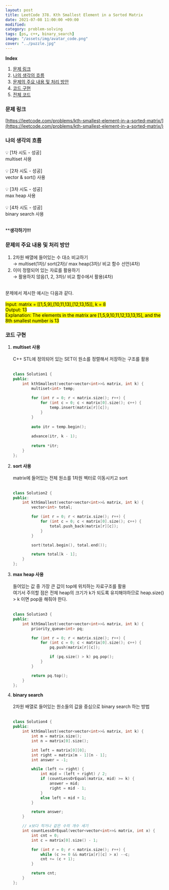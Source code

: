 ```yaml
---
layout: post
title: LeetCode 378. Kth Smallest Element in a Sorted Matrix
date: 2021-07-08 11:00:00 +09:00
modified: 
category: problem-solving
tags: [ps, c++, binary_search]
image: "/assets/img/avatar_code.png"
cover: "../puzzle.jpg"
---
```


**Index**
1. [문제 링크](#문제-링크)
1. [나의 생각의 흐름](#나의-생각의-흐름)
1. [문제의 주요 내용 및 처리 방안](#문제의-주요-내용-및-처리-방안)
1. [코드 구현](#코드-구현)
1. [전체 코드](#전체-코드)

### 문제 링크
[https://leetcode.com/problems/kth-smallest-element-in-a-sorted-matrix/](https://leetcode.com/problems/kth-smallest-element-in-a-sorted-matrix/)

### 나의 생각의 흐름
💡 [1차 시도 - 성공]<br> 
    multiset 사용<br>
<br>
💡 [2차 시도 - 성공]<br> 
    vector & sort() 사용<br>
<br>
💡 [3차 시도 - 성공]<br> 
    max heap 사용<br>
<br>
💡 [4차 시도 - 성공]<br> 
    binary search 사용<br>
<br>

****생각하기!!!**

### 문제의 주요 내용 및 처리 방안
1. 2차원 배열에 들어있는 수 대소 비교하기<br>
 → multiset(1차)/ sort(2차)/ max heap(3차)/ 비교 함수 선언(4차)<br>
1. 이미 정렬되어 있는 자료를 활용하기<br>
 → 활용하지 않음(1, 2, 3차)/ 비교 함수에서 활용(4차)<br>
<br>
문제에서 제시한 예시는 다음과 같다.<br>
<br>
<mark>Input: matrix = [[1,5,9],[10,11,13],[12,13,15]], k = 8<br>
Output: 13<br>
Explanation: The elements in the matrix are [1,5,9,10,11,12,13,13,15], and the 8th smallest number is 13</mark>

### 코드 구현 
1. **multiset 사용**<br>
    <br>
    C++ STL에 정의되어 있는 SET이 원소를 정렬해서 저장하는 구조를 활용<br>
    <br>
    ```c++
    class Solution1 {
    public:
        int kthSmallest(vector<vector<int>>& matrix, int k) {
            multiset<int> temp;
            
            for (int r = 0; r < matrix.size(); r++) {
                for (int c = 0; c < matrix[0].size(); c++) {
                    temp.insert(matrix[r][c]);
                }
            }
            
            auto itr = temp.begin();
            
            advance(itr, k - 1);
            
            return *itr;
        }
    };
    ```

1. **sort 사용**<br>
    <br>
    matrix에 들어있는 전체 원소를 1차원 벡터로 이동시키고 sort<br>
    <br>
    ```c++
    class Solution2 {
    public:
        int kthSmallest(vector<vector<int>>& matrix, int k) {
            vector<int> total;

            for (int r = 0; r < matrix.size(); r++) {
                for (int c = 0; c < matrix[0].size(); c++) {
                    total.push_back(matrix[r][c]);
                }
            }

            sort(total.begin(), total.end());

            return total[k - 1];
        }
    };
    ```    

1. **max heap 사용**<br>
    <br>
    들어있는 값 중 가장 큰 값이 top에 위치하는 자료구조를 활용<br>
    여기서 주의할 점은 전체 heap의 크기가 k가 되도록 유지해야하므로 heap.size() > k 이면 pop을 해줘야 한다.<br>
    <br>
    ```c++
    class Solution3 {
    public:
        int kthSmallest(vector<vector<int>>& matrix, int k) {
            priority_queue<int> pq;

            for (int r = 0; r < matrix.size(); r++) {
                for (int c = 0; c < matrix[0].size(); c++) {
                    pq.push(matrix[r][c]);

                    if (pq.size() > k) pq.pop();
                }
            }

            return pq.top();
        }
    };
    ```

1. **binary search**<br>
    <br>
    2차원 배열로 들어있는 원소들의 값을 중심으로 binary search 하는 방법<br>
    <br>
    ```c++
    class Solution4 {
    public:
        int kthSmallest(vector<vector<int>>& matrix, int k) {
            int m = matrix.size();
            int n = matrix[0].size();

            int left = matrix[0][0];
            int right = matrix[m - 1][n - 1];
            int answer = -1;

            while (left <= right) {
                int mid = (left + right) / 2;
                if (countLessOrEqual(matrix, mid) >= k) {
                    answer = mid;
                    right = mid - 1;
                }
                else left = mid + 1;
            }

            return answer;
        }

        // x보다 작거나 같은 수의 개수 세기
        int countLessOrEqual(vector<vector<int>>& matrix, int x) {
            int cnt = 0;
            int c = matrix[0].size() - 1;

            for (int r = 0; r < matrix.size(); r++) {
                while (c >= 0 && matrix[r][c] > x) --c;
                cnt += (c + 1);
            }

            return cnt;
        }
    };
    ```



